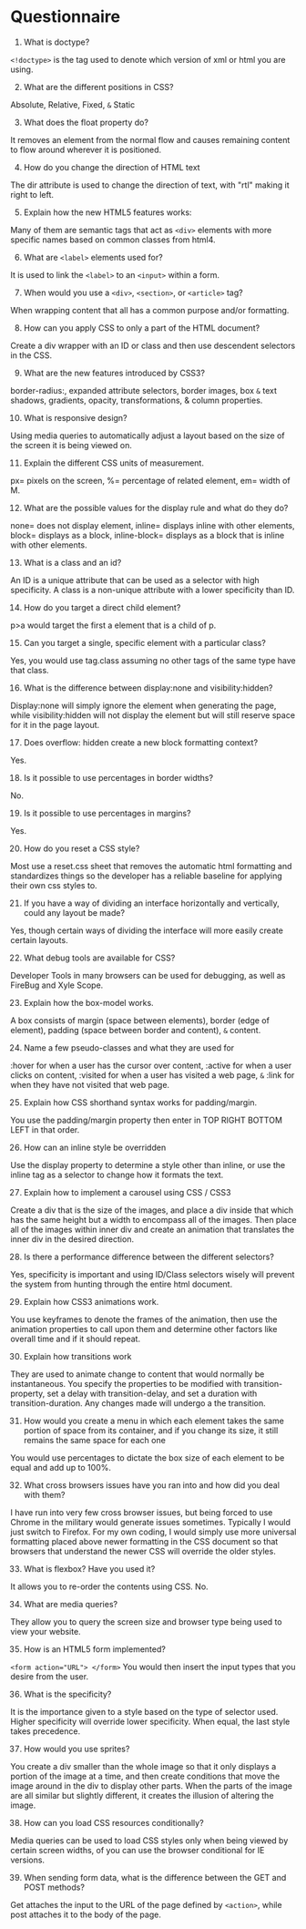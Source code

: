 # Questionnaire

1. What is doctype?

`<!doctype>` is the tag used to denote which version of xml or html you are using.

2. What are the different positions in CSS?

Absolute, Relative, Fixed, `&` Static

3. What does the float property do?

It removes an element from the normal flow and causes remaining content to flow around wherever it is positioned.

4. How do you change the direction of HTML text

The dir attribute is used to change the direction of text, with "rtl" making it right to left.

5. Explain how the new HTML5 features works:

Many of them are semantic tags that act as `<div>` elements with more specific names based on common classes from html4.

6. What are `<label>` elements used for?

It is used to link the `<label>` to an `<input>` within a form.

7. When would you use a `<div>`, `<section>`, or `<article>` tag?

When wrapping content that all has a common purpose and/or formatting.

8. How can you apply CSS to only a part of the HTML document?

Create a div wrapper with an ID or class and then use descendent selectors in the CSS.

9. What are the new features introduced by CSS3?

border-radius:, expanded attribute selectors, border images, box `&` text shadows, gradients, opacity, transformations, & column properties.

10. What is responsive design?

Using media queries to automatically adjust a layout based on the size of the screen it is being viewed on.

11. Explain the different CSS units of measurement.

px= pixels on the screen, %= percentage of related element, em= width of M.

12. What are the possible values for the display rule and what do they do?

none= does not display element, inline= displays inline with other elements, block= displays as a block, inline-block= displays as a block that is inline with other elements.

13. What is a class and an id?

An ID is a unique attribute that can be used as a selector with high specificity. A class is a non-unique attribute with a lower specificity than ID.

14. How do you target a direct child element?

p>a would target the first a element that is a child of p.

15. Can you target a single, specific element with a particular class?

Yes, you would use tag.class assuming no other tags of the same type have that class.

16. What is the difference between display:none and visibility:hidden?

Display:none will simply ignore the element when generating the page, while visibility:hidden will not display the element but will still reserve space for it in the page layout.

17. Does overflow: hidden create a new block formatting context?

Yes.

18. Is it possible to use percentages in border widths?

No.

19. Is it possible to use percentages in margins?

Yes.

20. How do you reset a CSS style?

Most use a reset.css sheet that removes the automatic html formatting and standardizes things so the developer has a reliable baseline for applying their own css styles to.

21. If you have a way of dividing an interface horizontally and vertically, could any layout be made?

Yes, though certain ways of dividing the interface will more easily create certain layouts.

22. What debug tools are available for CSS?

Developer Tools in many browsers can be used for debugging, as well as FireBug and Xyle Scope.

23. Explain how the box-model works.

A box consists of margin (space between elements), border (edge of element), padding (space between border and content), `&` content.

24. Name a few pseudo-classes and what they are used for

:hover for when a user has the cursor over content, :active for when a user clicks on content, :visited for when a user has visited a web page, `&` :link for when they have not visited that web page.

25. Explain how CSS shorthand syntax works for padding/margin.

You use the padding/margin property then enter in TOP RIGHT BOTTOM LEFT in that order.

26. How can an inline style be overridden

Use the display property to determine a style other than inline, or use the inline tag as a selector to change how it formats the text.

27. Explain how to implement a carousel using CSS / CSS3

Create a div that is the size of the images, and place a div inside that which has the same height but a width to encompass all of the images. Then place all of the images within inner div and create an animation that translates the inner div in the desired direction.

28. Is there a performance difference between the different selectors?

Yes, specificity is important and using ID/Class selectors wisely will prevent the system from hunting through the entire html document.

29. Explain how CSS3 animations work.

You use keyframes to denote the frames of the animation, then use the animation properties to call upon them and determine other factors like overall time and if it should repeat.

30. Explain how transitions work

They are used to animate change to content that would normally be instantaneous. You specify the properties to be modified with transition-property, set a delay with transition-delay, and set a duration with transition-duration. Any changes made will undergo a the transition.

31. How would you create a menu in which each element takes the same portion of space from its container, and if you change its size, it still remains the same space for each one

You would use percentages to dictate the box size of each element to be equal and add up to 100%.

32. What cross browsers issues have you ran into and how did you deal with them?

I have run into very few cross browser issues, but being forced to use Chrome in the military would generate issues sometimes. Typically I would just switch to Firefox. For my own coding, I would simply use more universal formatting placed above newer formatting in the CSS document so that browsers that understand the newer CSS will override the older styles.

33. What is flexbox? Have you used it?

It allows you to re-order the contents using CSS. No.

34. What are media queries?

They allow you to query the screen size and browser type being used to view your website.

35. How is an HTML5 form implemented?

`<form action="URL"> </form>`
You would then insert the input types that you desire from the user.

36. What is the specificity?

It is the importance given to a style based on the type of selector used. Higher specificity will override lower specificity. When equal, the last style takes precedence.

37. How would you use sprites?

You create a div smaller than the whole image so that it only displays a portion of the image at a time, and then create conditions that move the image around in the div to display other parts. When the parts of the image are all similar but slightly different, it creates the illusion of altering the image.

38. How can you load CSS resources conditionally?

Media queries can be used to load CSS styles only when being viewed by certain screen widths, of you can use the browser conditional for IE versions.

39. When sending form data, what is the difference between the GET and POST methods?

Get attaches the input to the URL of the page defined by `<action>`, while post attaches it to the body of the page.
